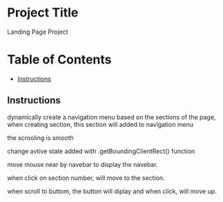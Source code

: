 # Project Title
 Landing Page Project

# Table of Contents

* [Instructions](#instructions)

## Instructions

dynamically create a navigation menu based on the sections of the page, when creating section, this section will added to navigation menu 

the scrooling is smooth

change avtive state added with .getBoundingClientRect() function

move mouse near by navebar to display the navebar.

when click on section number, will move to the section.

when scroll to buttom, the button will diplay and when click, will move up.